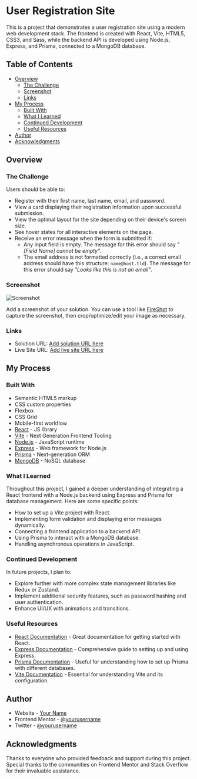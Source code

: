 # User Registration Site

This is a project that demonstrates a user registration site using a modern web development stack. The frontend is created with React, Vite, HTML5, CSS3, and Sass, while the backend API is developed using Node.js, Express, and Prisma, connected to a MongoDB database.

## Table of Contents

- [Overview](#overview)
  - [The Challenge](#the-challenge)
  - [Screenshot](#screenshot)
  - [Links](#links)
- [My Process](#my-process)
  - [Built With](#built-with)
  - [What I Learned](#what-i-learned)
  - [Continued Development](#continued-development)
  - [Useful Resources](#useful-resources)
- [Author](#author)
- [Acknowledgments](#acknowledgments)

## Overview

### The Challenge

Users should be able to:

- Register with their first name, last name, email, and password.
- View a card displaying their registration information upon successful submission.
- View the optimal layout for the site depending on their device's screen size.
- See hover states for all interactive elements on the page.
- Receive an error message when the form is submitted if:
  - Any input field is empty. The message for this error should say *"[Field Name] cannot be empty"*.
  - The email address is not formatted correctly (i.e., a correct email address should have this structure: `name@host.tld`). The message for this error should say *"Looks like this is not an email"*.

### Screenshot

![Screenshot](./screenshot.jpg)

Add a screenshot of your solution. You can use a tool like [FireShot](https://getfireshot.com/) to capture the screenshot, then crop/optimize/edit your image as necessary.

### Links

- Solution URL: [Add solution URL here](https://your-solution-url.com)
- Live Site URL: [Add live site URL here](https://your-live-site-url.com)

## My Process

### Built With

- Semantic HTML5 markup
- CSS custom properties
- Flexbox
- CSS Grid
- Mobile-first workflow
- [React](https://reactjs.org/) - JS library
- [Vite](https://vitejs.dev/) - Next Generation Frontend Tooling
- [Node.js](https://nodejs.org/) - JavaScript runtime
- [Express](https://expressjs.com/) - Web framework for Node.js
- [Prisma](https://www.prisma.io/) - Next-generation ORM
- [MongoDB](https://www.mongodb.com/) - NoSQL database

### What I Learned

Throughout this project, I gained a deeper understanding of integrating a React frontend with a Node.js backend using Express and Prisma for database management. Here are some specific points:

- How to set up a Vite project with React.
- Implementing form validation and displaying error messages dynamically.
- Connecting a frontend application to a backend API.
- Using Prisma to interact with a MongoDB database.
- Handling asynchronous operations in JavaScript.

### Continued Development

In future projects, I plan to:

- Explore further with more complex state management libraries like Redux or Zustand.
- Implement additional security features, such as password hashing and user authentication.
- Enhance UI/UX with animations and transitions.

### Useful Resources

- [React Documentation](https://reactjs.org/docs/getting-started.html) - Great documentation for getting started with React.
- [Express Documentation](https://expressjs.com/en/starter/installing.html) - Comprehensive guide to setting up and using Express.
- [Prisma Documentation](https://www.prisma.io/docs/) - Useful for understanding how to set up Prisma with different databases.
- [Vite Documentation](https://vitejs.dev/guide/) - Essential for understanding Vite and its configuration.

## Author

- Website - [Your Name](https://www.your-site.com)
- Frontend Mentor - [@yourusername](https://www.frontendmentor.io/profile/yourusername)
- Twitter - [@yourusername](https://www.twitter.com/yourusername)

## Acknowledgments

Thanks to everyone who provided feedback and support during this project. Special thanks to the communities on Frontend Mentor and Stack Overflow for their invaluable assistance.